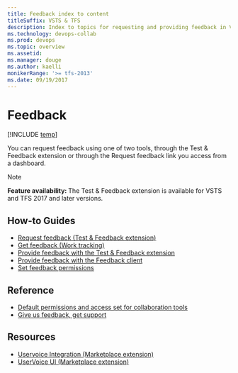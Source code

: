 ```yaml
---
title: Feedback index to content
titleSuffix: VSTS & TFS 
description: Index to topics for requesting and providing feedback in Visual Studio Team Services & Team Foundation Server   
ms.technology: devops-collab
ms.prod: devops
ms.topic: overview
ms.assetid:  
ms.manager: douge
ms.author: kaelli
monikerRange: '>= tfs-2013'
ms.date: 09/19/2017
---
```


# Feedback 
 
[!INCLUDE [temp](../_shared/version-vsts-tfs-all-versions.md)]

You can request feedback using one of two tools, through the Test & Feedback extension or through the Request feedback link you access from a dashboard. 

>[!NOTE]  
><b>Feature availability: </b>The Test & Feedback extension is available for VSTS and TFS 2017 and later versions.  


<!---
## Overview  
[About feedback](about-feedback.md)


## 5-Minute Quickstarts  

-->

## How-to Guides
- [Request feedback (Test & Feedback extension)](/vsts/manual-test/stakeholder/request-stakeholder-feedback?toc=/vsts/feedback/toc.json&bc=/vsts/feedback/breadcrumb/toc.json )
- [Get feedback (Work tracking)](get-feedback.md) 
- [Provide feedback with the Test & Feedback extension](/vsts/manual-test/stakeholder/provide-stakeholder-feedback?toc=/vsts/feedback/toc.json&bc=/vsts/feedback/breadcrumb/toc.json )  
- [Provide feedback with the Feedback client](give-feedback.md )  
- [Set feedback permissions](give-permissions-feedback.md)  

## Reference
- [Default permissions and access set for collaboration tools](../collaborate/collaboration-tool-permissions.md?toc=/vsts/feedback/toc.json&bc=/vsts/notifications/feedback/toc.json) 
- [Give us feedback, get support](../user-guide/provide-feedback.md?toc=/vsts/feedback/toc.json&bc=/vsts/feedback/breadcrumb/toc.json) 

## Resources 

- [Uservoice Integration (Marketplace extension)](https://marketplace.visualstudio.com/items?itemName=ms-vsts.services-uservoice)  
- [UserVoice UI (Marketplace extension)](https://marketplace.visualstudio.com/items?itemName=ms-devlabs.vsts-uservoice-ui)  